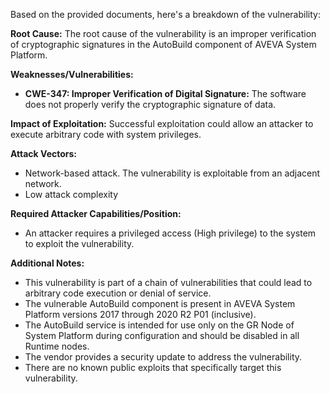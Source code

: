 Based on the provided documents, here's a breakdown of the vulnerability:

**Root Cause:**
The root cause of the vulnerability is an improper verification of cryptographic signatures in the AutoBuild component of AVEVA System Platform.

**Weaknesses/Vulnerabilities:**
- **CWE-347: Improper Verification of Digital Signature:** The software does not properly verify the cryptographic signature of data.

**Impact of Exploitation:**
Successful exploitation could allow an attacker to execute arbitrary code with system privileges.

**Attack Vectors:**
- Network-based attack. The vulnerability is exploitable from an adjacent network.
- Low attack complexity

**Required Attacker Capabilities/Position:**
- An attacker requires a privileged access (High privilege) to the system to exploit the vulnerability.

**Additional Notes:**
- This vulnerability is part of a chain of vulnerabilities that could lead to arbitrary code execution or denial of service.
- The vulnerable AutoBuild component is present in AVEVA System Platform versions 2017 through 2020 R2 P01 (inclusive).
- The AutoBuild service is intended for use only on the GR Node of System Platform during configuration and should be disabled in all Runtime nodes.
- The vendor provides a security update to address the vulnerability.
- There are no known public exploits that specifically target this vulnerability.